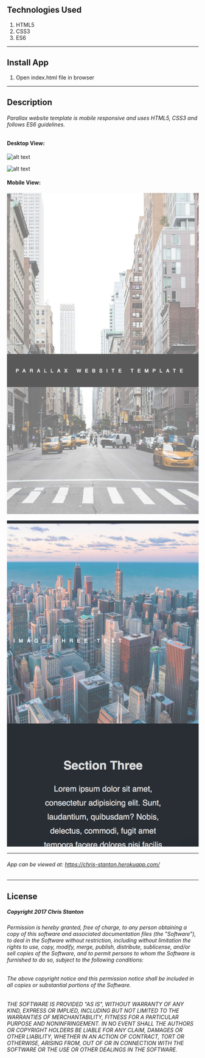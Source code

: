 ## Technologies Used
  1. HTML5
  2. CSS3
  3. ES6

---

## Install App
  1. Open index.html file in browser

---

## Description
###### Parallax website template is mobile responsive and uses HTML5, CSS3 and follows ES6 guidelines.

#### Desktop View:
![alt text](./assets/screenshots/desktopone.png)

![alt text](./assets/screenshots/desktoptwo.png)

#### Mobile View:
![alt text](./assets/screenshots/mobileone.png)

![alt text](./assets/screenshots/mobiletwo.png)

---

###### App can be viewed at: https://chris-stanton.herokuapp.com/

---

## License
##### Copyright 2017 Chris Stanton

###### Permission is hereby granted, free of charge, to any person obtaining a copy of this software and associated documentation files (the "Software"), to deal in the Software without restriction, including without limitation the rights to use, copy, modify, merge, publish, distribute, sublicense, and/or sell copies of the Software, and to permit persons to whom the Software is furnished to do so, subject to the following conditions:

###### The above copyright notice and this permission notice shall be included in all copies or substantial portions of the Software.

###### THE SOFTWARE IS PROVIDED "AS IS", WITHOUT WARRANTY OF ANY KIND, EXPRESS OR IMPLIED, INCLUDING BUT NOT LIMITED TO THE WARRANTIES OF MERCHANTABILITY, FITNESS FOR A PARTICULAR PURPOSE AND NONINFRINGEMENT. IN NO EVENT SHALL THE AUTHORS OR COPYRIGHT HOLDERS BE LIABLE FOR ANY CLAIM, DAMAGES OR OTHER LIABILITY, WHETHER IN AN ACTION OF CONTRACT, TORT OR OTHERWISE, ARISING FROM, OUT OF OR IN CONNECTION WITH THE SOFTWARE OR THE USE OR OTHER DEALINGS IN THE SOFTWARE.
